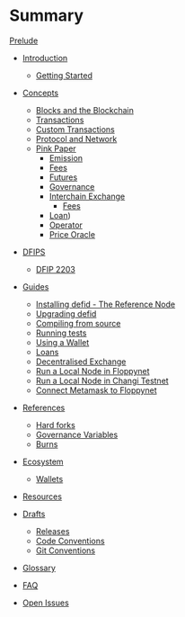 # Summary

[Prelude](./prelude.md)

- [Introduction]()

  - [Getting Started]()

- [Concepts](./concepts.md)

  - [Blocks and the Blockchain](./concepts/block.md)
  - [Transactions](./concepts/transaction.md)
  - [Custom Transactions](./concepts/customtx.md)
  - [Protocol and Network](./concepts/proto.md)
  - [Pink Paper](./pinkpaper/README.md)
    - [Emission](./pinkpaper/emission/README.md)
    - [Fees](./pinkpaper/fees/README.md)
    - [Futures](./pinkpaper/futures/README.md)
    - [Governance](./pinkpaper/governance/README.md)
    - [Interchain Exchange](./pinkpaper/interchain-exchange/README.md)
      - [Fees](./pinkpaper/interchain-exchange/fees.md)
    - [Loan](./pinkpaper/loan/README.md))
    - [Operator](./pinkpaper/operator/README.md)
    - [Price Oracle](./pinkpaper/price-oracle/README.md)

- [DFIPS]()

  - [DFIP 2203](./dfips/2203.md)

- [Guides](./guides.md)

  - [Installing defid - The Reference Node](./guides/defid.md)
  - [Upgrading defid](./guides/upgrading.md)
  - [Compiling from source](./guides/compiling.md)
  - [Running tests](./guides/testing.md)
  - [Using a Wallet](./guides/wallet.md)
  - [Loans](./guides/loans.md)
  - [Decentralised Exchange](./guides/dex.md)
  - [Run a Local Node in Floppynet](./guides/guide_floppynet.md)
  - [Run a Local Node in Changi Testnet](./guides/guide_changi.md)
  - [Connect Metamask to Floppynet](./guides/guide_floppynet_short.md)


- [References](./concepts.md)

  - [Hard forks](./references/hardforks.md)
  - [Governance Variables](./references/governance_variables.md)
  - [Burns](./references/burn.md)

- [Ecosystem]()

  - [Wallets]()

- [Resources]()

- [Drafts]()

  - [Releases](./drafts/releases.md)
  - [Code Conventions]()
  - [Git Conventions]()

- [Glossary](./glossary.md)

- [FAQ](./faq.md)

- [Open Issues](./issues.md)
